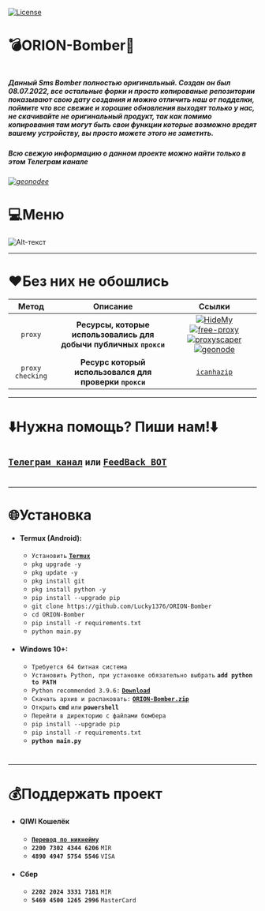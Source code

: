 [![License](https://img.shields.io/github/license/MajickTek/GPL3.0?color=green&label=License)](https://opensource.org/licenses/GPL-3.0)

# 💣ORION-Bomber💫
#
##### Данный Sms Bomber полностью оригинальный. Создан он был 08.07.2022, все остальные форки и просто копированые репозитории показывают свою дату создания и можно отличить наш от подделки, поймите что все свежие и хорошие обновления выходят только у нас, не скачивайте не оригинальный продукт, так как помимо копирования там могут быть свои функции которые возможно вредят вашему устройству, вы просто можете этого не заметить.
##### Всю свежую информацию о данном проекте можно найти только в этом Телеграм канале
###### [![geonodee](https://img.shields.io/badge/Telegram-blue?style=for-the-badge&logo=Telegram)](https://t.me/orion_bomber)
#
# 💻Меню
![Alt-текст](https://i.ibb.co/F6Nzt9x/1-2.png)
___
# ❤️️**Без них не обошлись**
| Метод | Описание | Ссылки|
|:----------:|:----:|:----------:|
| `proxy` | **Ресурсы, которые использовались для добычи публичных `прокси`**|[![HideMy](https://i.ibb.co/Xp3TscR/hmn-logo-300x300.png)](https://hidemy.name/ru/)[![free-proxy](https://i.ibb.co/CnXVgkx/1658415338280.jpg)](https://free-proxy-list.net)[![proxyscaper](https://i.ibb.co/PYmCfwk/images.png)](https://proxyscrape.com)[![geonode](https://i.ibb.co/Jn2gfPn/image.png)](https://proxylist.geonode.com)|
| `proxy checking` | **Ресурс который использовался для проверки `прокси`** | [`icanhazip`](http://icanhazip.com) |

___
# ⬇️Нужна помощь? Пиши нам!⬇️
## [**`Телеграм канал`**](https://t.me/orion_bomber) `или` [**`FeedBack BOT`**](https://t.me/orion_feedback_bot)
#
___
# 🌐Установка
+ #### **Termux (Android):**
  + `Установить` [**`Termux`**](https://t.me/orion_bomber/5)
  + `pkg upgrade -y`
  + `pkg update -y`
  + `pkg install git`
  + `pkg install python -y`
  + `pip install --upgrade pip`
  + `git clone https://github.com/Lucky1376/ORION-Bomber`
  + `cd ORION-Bomber`
  + `pip install -r requirements.txt`
  + `python main.py`

+ #### **Windows 10+:**
  + `Требуется 64 битная система`
  + `Установить Python, при установке обязательно выбрать` **`add python to PATH`**
  + `Python recommended 3.9.6:` [**`Download`**](https://drive.google.com/file/d/1-rt97BpZwgRUTZSH7sAVZNVq7jOC4gsE/view?usp=sharing)
  + `Скачать архив и распаковать:` [**`ORION-Bomber.zip`**](https://github.com/Lucky1376/ORION-Bomber/archive/refs/heads/master.zip)
  + `Открыть` **`cmd`** `или` **`powershell`**
  + `Перейти в директорию с файлами бомбера`
  + `pip install --upgrade pip`
  + `pip install -r requirements.txt`
  + **`python main.py`**

#
___
# 💰Поддержать проект

+ #### **QIWI Кошелёк**
  + [**`Перевод по никнейму`**](https://qiwi.com/n/LUCKY1376)
  + **`2200 7302 4344 6206`** `MIR`
  + **`4890 4947 5754 5546`** `VISA`
+ #### **Сбер**
  + **`2202 2024 3331 7181`** `MIR`
  + **`5469 4500 1265 2996`** `MasterCard`

